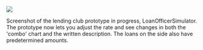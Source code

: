 ![](https://db-feed.s3.amazonaws.com/legacy/Screen_Shot_2016-08-29_at_6_44_22_PM-1472510751994.png)

Screenshot of the lending club prototype in progress, LoanOfficerSimulator. The prototype now lets you adjust the rate and see changes in both the 'combo' chart and the written description. The loans on the side also have predetermined amounts.
